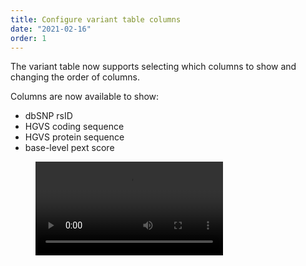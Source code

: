 ```yaml
---
title: Configure variant table columns
date: "2021-02-16"
order: 1
---
```


The variant table now supports selecting which columns to show and changing the order of columns.

<!-- end_excerpt -->

Columns are now available to show:
- dbSNP rsID
- HGVS coding sequence
- HGVS protein sequence
- base-level pext score

<figure>
   <video src="../images/2021/02/configure-variant-table.mp4" type="video/mp4" controls autoplay loop />
</figure>
